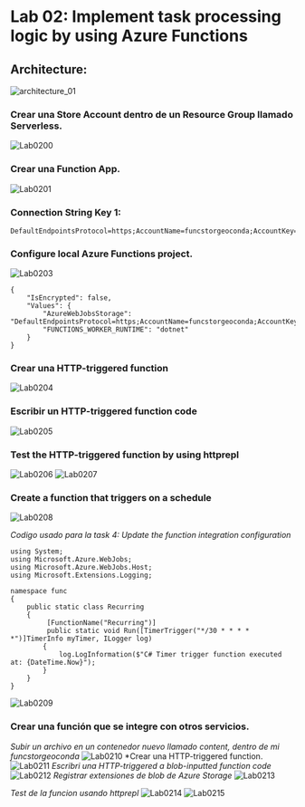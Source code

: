 # Lab 02: Implement task processing logic by using Azure Functions

## Architecture:
![architecture_01](ZZ-lab/architecture_02.png)


### Crear una Store Account dentro de un Resource Group llamado Serverless. 
![Lab0200](ZZ-lab/Lab0200.png)

### Crear una Function App. 
![Lab0201](ZZ-lab/Lab0201.png)
### Connection String Key 1:

```
DefaultEndpointsProtocol=https;AccountName=funcstorgeoconda;AccountKey=2Y+fcKbyCujCLFrR4hjgXIk9pQbEmS0yEiaMdOYNxxaiFNwxamJfvKPgDI55yne/JbJson00nar1PrqoEvG3aA==;EndpointSuffix=core.windows.net
```


### Configure local Azure Functions project.
![Lab0203](ZZ-lab/Lab0203.png)


```
{
    "IsEncrypted": false,
    "Values": {
        "AzureWebJobsStorage": "DefaultEndpointsProtocol=https;AccountName=funcstorgeoconda;AccountKey=2Y+fcKbyCujCLFrR4hjgXIk9pQbEmS0yEiaMdOYNxxaiFNwxamJfvKPgDI55yne/JbJson00nar1PrqoEvG3aA==;EndpointSuffix=core.windows.net",
        "FUNCTIONS_WORKER_RUNTIME": "dotnet"
    }
}
```

### Crear una HTTP-triggered function
![Lab0204](ZZ-lab/Lab0204.png)
### Escribir un HTTP-triggered function code
![Lab0205](ZZ-lab/Lab0205.png)

### Test the HTTP-triggered function by using httprepl
![Lab0206](ZZ-lab/Lab0206.png)
![Lab0207](ZZ-lab/Lab0207.png)
### Create a function that triggers on a schedule
![Lab0208](ZZ-lab/Lab0208.png)

*Codigo usado para la task 4: Update the function integration configuration*
```
using System;
using Microsoft.Azure.WebJobs;
using Microsoft.Azure.WebJobs.Host;
using Microsoft.Extensions.Logging;

namespace func
{
    public static class Recurring
    {
         [FunctionName("Recurring")]
         public static void Run([TimerTrigger("*/30 * * * * *")]TimerInfo myTimer, ILogger log)
        {
            log.LogInformation($"C# Timer trigger function executed at: {DateTime.Now}");
        }
    }
}
```

![Lab0209](ZZ-lab/Lab0209.png)

### Crear una función que se integre con otros servicios.

*Subir un archivo en un contenedor nuevo llamado content, dentro de mi funcstorgeoconda*
![Lab0210](ZZ-lab/Lab0210.png)
*Crear una HTTP-triggered function.
![Lab0211](ZZ-lab/Lab0211.png)
*Escribri una HTTP-triggered a blob-inputted function code*
![Lab0212](ZZ-lab/Lab0212.png)
*Registrar extensiones de blob de Azure Storage*
![Lab0213](ZZ-lab/Lab0213.png)

*Test de la funcion usando httprepl*
![Lab0214](ZZ-lab/Lab0214.png)
![Lab0215](ZZ-lab/Lab0215.png)
